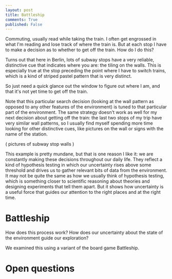 ```yaml
---
layout: post
title: Battleship
comments: True
published: False
---
```


Commuting, usually read while taking the train. I often get engrossed in what I'm reading and lose track of where the train is. But at each stop I have to make a decision as to whether to get off the train. How do I do this?

Turns out that here in Berlin, lots of subway stops have a very reliable, distinctive cue that indicates where you are: the tiling on the walls. This is especially true at the stop preceding the point where I have to switch trains, which is a kind of striped pastel pattern that is very distinct. 

So just need a quick glance out the window to figure out where I am, and that it's not yet time to get off the train.

Note that this particular search decision (looking at the wall pattern as opposed to any other features of the environment) is tuned to that particular part of the environment. The same strategy doesn't work as well for my next decision about getting off the train: the last two stops of my trip have very similar wall patterns, so I usually find myself spending more time looking for other distinctive cues, like pictures on the wall or signs with the name of the station.

( pictures of subway stop walls )

This example is pretty mundane, but that is one reason I like it: we are constantly making these decisions throughout our daily life. They reflect a kind of hypothesis testing in which our uncertainty rises above some threshold and drives us to gather relevant bits of data from the environment. It may not be quite the same as how we usually think of hypothesis testing, which is something closer to scientific reasoning about theories and designing experiments that tell them apart. But it shows how uncertainty is a useful force that guides our attention to the right places and at the right time.


# Battleship

How does this process work? How does our uncertainty about the state of the environment guide our exploration?

We examined this using a variant of the board game Battleship.


# Open questions
